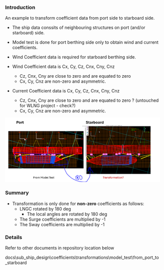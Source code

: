 ### Introduction

An example to transform coefficient data from port side to starboard side.
- The ship data conssits of neighbouring structures on port (and/or starboard) side.
- Model test is done for port berthing side only to obtain wind and current coefficients.
- Wind Coefficient data is required for starboard berthing side.
- Wind Coefficient data is Cx, Cy, Cz, Cnx, Cny, Cnz
  - Cz, Cnx, Cny are close to zero and are equated to zero
  - Cx, Cy, Cnz are non-zero and asymmetric.

- Current Coefficient data is Cx, Cy, Cz, Cnx, Cny, Cnz
  - Cz, Cnx, Cny are close to zero and are equated to zero ? (untouched for WLNG project - check?)
  - Cx, Cy, Cnz are non-zero and asymmetric.

![schematic](image.png)

### Summary

- Transformation is only done for **non-zero** coefficients as follows:
  - LNGC rotated by 180 deg
    - The local angles are rotated by 180 deg
  - The Surge coefficients are multiplied by -1 
  - The Sway coefficients are multiplied by -1 

### Details

Refer to other documents in repository location below

docs\sub_ship_design\coefficients\transformations\model_test\from_port_to_starboard
